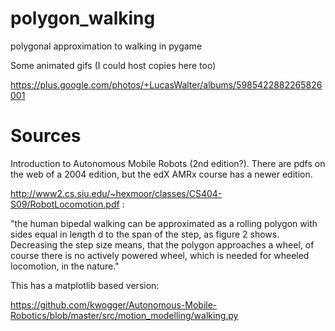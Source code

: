 polygon_walking
===============

polygonal approximation to walking in pygame

Some animated gifs (I could host copies here too)

https://plus.google.com/photos/+LucasWalter/albums/5985422882265826001

Sources
=======

Introduction to Autonomous Mobile Robots (2nd edition?).  There are pdfs on the web of a 2004 edition, but the edX AMRx course has a newer edition.

http://www2.cs.siu.edu/~hexmoor/classes/CS404-S09/RobotLocomotion.pdf :

"the human bipedal walking can be approximated as a rolling polygon with sides equal in length d to the span of the step, as figure 2 shows. Decreasing the step size means, that the polygon approaches a wheel, of course there is no actively powered wheel, which is needed for wheeled locomotion, in the nature."

This has a matplotlib based version:

https://github.com/kwogger/Autonomous-Mobile-Robotics/blob/master/src/motion_modelling/walking.py

